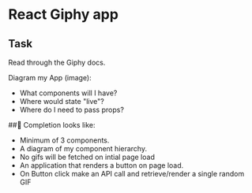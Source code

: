# React Giphy app

## Task
Read through the Giphy docs. 

Diagram my App (image):

- What components will I have?
- Where would state "live"?
- Where do I need to pass props?

##🚀 Completion looks like:

- Minimum of 3 components.
- A diagram of my component hierarchy.
- No gifs will be fetched on intial page load
- An application that renders a button on page load.
- On Button click make an API call and retrieve/render a single random GIF